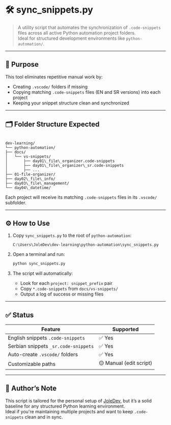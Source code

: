 # 🛠️ sync_snippets.py

> A utility script that automates the synchronization of `.code-snippets` files across all active Python automation project folders.  
> Ideal for structured development environments like `python-automation/`.

---

## 📌 Purpose

This tool eliminates repetitive manual work by:

- Creating `.vscode/` folders if missing
- Copying matching `.code-snippets` files (EN and SR versions) into each project
- Keeping your snippet structure clean and synchronized

---

## 🗂️ Folder Structure Expected

```

dev-learning/
└── python-automation/
├── docs/
│   └── vs-snippets/
│       ├── day01\_file\_organizer.code-snippets
│       ├── day01\_file\_organizer\_sr.code-snippets
│       ├── ...
├── 01-file-organizer/
├── day02\_file\_info/
├── day03\_file\_management/
└── day04\_datetime/

```

Each project will receive its matching `.code-snippets` files in its `.vscode/` subfolder.

---

## ⚙️ How to Use

1. Copy `sync_snippets.py` to the root of `python-automation`:

   ```
   C:\Users\JoleDev\dev-learning\python-automation\sync_snippets.py
   ```

2. Open a terminal and run:

   ```bash
   python sync_snippets.py
   ```

3. The script will automatically:
   - Look for each `project: snippet_prefix` pair
   - Copy `*.code-snippets` from `docs/vs-snippets/`
   - Output a log of success or missing files

---

## ✅ Status

| Feature                              | Supported               |
| ------------------------------------ | ----------------------- |
| English snippets `.code-snippets`    | ✅ Yes                  |
| Serbian snippets `_sr.code-snippets` | ✅ Yes                  |
| Auto-create `.vscode/` folders       | ✅ Yes                  |
| Customizable paths                   | 🟡 Manual (edit script) |

---

## 🧠 Author’s Note

This script is tailored for the personal setup of [JoleDev](https://github.com/Jole85), but it’s a solid baseline for any structured Python learning environment.  
Ideal if you're maintaining multiple projects and want to keep `.code-snippets` clean and in sync.
